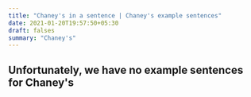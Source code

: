 ```yaml
---
title: "Chaney's in a sentence | Chaney's example sentences"
date: 2021-01-20T19:57:50+05:30
draft: falses
summary: "Chaney's"
---
```

## Unfortunately, we have no example sentences for Chaney's                 

